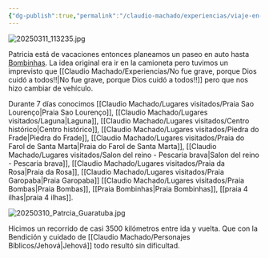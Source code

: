```yaml
---
{"dg-publish":true,"permalink":"/claudio-machado/experiencias/viaje-en-auto-a-bombinhas/"}
---
```


![20250311_113235.jpg](/img/user/Personal/Im%C3%A1genes/20250311_113235.jpg) 

Patricia está de vacaciones entonces planeamos un paseo en auto hasta [Bombinhas](https://maps.app.goo.gl/e4FjpCDWhmw7jQ1s6). La idea original era ir en la camioneta pero tuvimos un imprevisto que [[Claudio Machado/Experiencias/No fue grave, porque Dios cuidó a todos!!\|No fue grave, porque Dios cuidó a todos!!]] pero que nos hizo cambiar de vehículo.

Durante 7 días conocimos [[Claudio Machado/Lugares visitados/Praia Sao Lourenço\|Praia Sao Lourenço]], [[Claudio Machado/Lugares visitados/Laguna\|Laguna]], [[Claudio Machado/Lugares visitados/Centro histórico\|Centro histórico]], [[Claudio Machado/Lugares visitados/Piedra do Frade\|Piedra do Frade]], [[Claudio Machado/Lugares visitados/Praia do Farol de Santa Marta\|Praia do Farol de Santa Marta]], [[Claudio Machado/Lugares visitados/Salon del reino - Pescaria brava\|Salon del reino - Pescaria brava]],  [[Claudio Machado/Lugares visitados/Praia da Rosa\|Praia da Rosa]], [[Claudio Machado/Lugares visitados/Praia Garopaba\|Praia Garopaba]] [[Claudio Machado/Lugares visitados/Praia Bombas\|Praia Bombas]], [[Praia Bombinhas\|Praia Bombinhas]], [[praia 4 ilhas\|praia 4 ilhas]].

![20250310_Patrcia_Guaratuba.jpg](/img/user/Personal/Im%C3%A1genes/20250310_Patrcia_Guaratuba.jpg)

Hicimos un recorrido de casi 3500 kilómetros entre ida y vuelta. Que con la Bendición y cuidado de [[Claudio Machado/Personajes Bíblicos/Jehová\|Jehová]] todo resultó sin dificultad.





 
